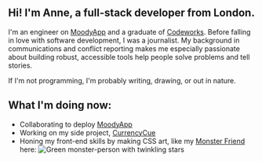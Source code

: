 ## Hi! I'm Anne, a full-stack developer from London.

I'm an engineer on [MoodyApp](https://github.com/BOUNCE8/MoodyApp/blob/development/README.md) and a graduate of [Codeworks](https://github.com/codeworks/). Before falling in love with software development, I was a journalist. My background in communications and conflict reporting makes me especially passionate about building robust, accessible tools help people solve problems and tell stories.

If I'm not programming, I'm probably writing, drawing, or out in nature.

## What I'm doing now:
- Collaborating to deploy [MoodyApp](https://github.com/BOUNCE8/MoodyApp/blob/development/README.md)
- Working on my side project, [CurrencyCue](https://github.com/ABJolis/currency_cue#readme)
- Honing my front-end skills by making CSS art, like my [Monster Friend](https://github.com/ABJolis/monsterfriends) here: 
![Green monster-person with twinkling stars](https://github.com/ABJolis/MyReadMe/raw/master/GreenManGif.gif)

